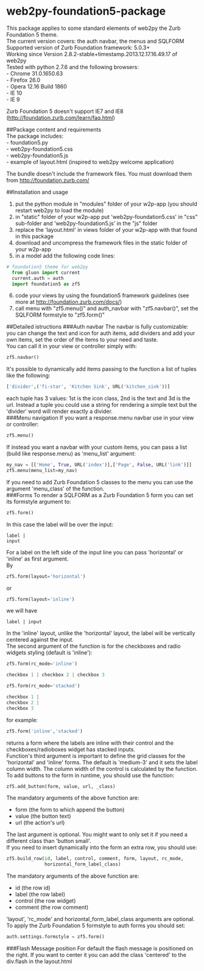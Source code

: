 web2py-foundation5-package
==========================
This package applies to some standard elements of web2py the Zurb Foundation 5
theme.  
The current version covers: the auth navbar, the menus and SQLFORM  
Supported version of Zurb Foundation framework: 5.0.3+  
Working since Version 2.8.2-stable+timestamp.2013.12.17.16.49.17 of web2py  
Tested with python 2.7.6 and the following browsers:  
    - Chrome 31.0.1650.63  
    - Firefox 26.0  
    - Opera 12.16 Build 1860  
    - IE 10  
    - IE 9  

Zurb Foundation 5 doesn't support IE7 and IE8
(http://foundation.zurb.com/learn/faq.html)

##Package content and requirements  
The package includes:  
    - foundation5.py  
    - web2py-foundation5.css  
    - web2py-foundation5.js  
    - example of layout.html (inspired to web2py welcome application)  

The bundle doesn't include the framework files. You must download them from
http://foundation.zurb.com/

##Installation and usage
1. put the python module in "modules" folder of your w2p-app (you should restart web2py to load the module)
2. in "static" folder of your w2p-app put 'web2py-foundation5.css' in "css" sub-folder and 'web2py-foundation5.js' in the "js" folder
3. replace the 'layout.html' in views folder of your w2p-app with that found in this package
4. download and uncompress the framework files in the static folder of your w2p-app  
5. in a model add the following code lines:

  ```python
  # foundation5 theme for web2py  
    from gluon import current  
    current.auth = auth  
    import foundation5 as zf5  
  ```
6. code your views by using the foundation5 framework guidelines
 (see more at http://foundation.zurb.com/docs/)
7. call menu with "zf5.menu()" and auth_navbar with "zf5.navbar()", set the SQLFORM formstyle to "zf5.form()"

##Detailed istructions
###Auth navbar
The navbar is fully customizable: you can change the text and icon for auth items, add dividers and add your own items, set the order of the items to your need and taste.  
You can call it in your view or controller simply with:  
```python
zf5.navbar()
```
It's possible to dynamically add items passing to the function a list of tuples like the following:  
```python
['divider',('fi-star', 'Kitchen Sink', URL('kitchen_sink'))]
```
each tuple has 3 values: 1st is the icon class, 2nd is the text and 3d is the url. Instead a tuple you could use a string for rendering a simple text but the 'divider' word will render exactly a divider.  
###Menu navigation
If you want a response.menu navbar use in your view or controller:
```python
zf5.menu()
```
If instead you want a navbar with your custom items, you can pass a list (build like response.menu) as 'menu_list' argument:
```python
my_nav = [['Home', True, URL('index')],['Page', False, URL('link')]]
zf5.menu(menu_list=my_nav)
```
If you need to add Zurb Foundation 5 classes to the menu you can use the argument 'menu_class' of the function.  
###Forms
To render a SQLFORM as a Zurb Foundation 5 form you can set its formstyle argument to:
```python
zf5.form()
```
In this case the label will be over the input:  

    label |  
    input

For a label on the left side of the input line you can pass 'horizontal' or 'inline' as first argument.    
By
```python
zf5.form(layout='horizontal')
```
or  
```python
zf5.form(layout='inline')
```
we will have  

    label | input

In the 'inline' layout, unlike the 'horizontal' layout, the label will be vertically centered against the input.  
The second argument of the function is for the checkboxes and radio widgets styling (default is 'inline'):
```python
zf5.form(rc_mode='inline')

checkbox 1 | checkbox 2 | checkbox 3

zf5.form(rc_mode='stacked')

checkbox 1 |
checkbox 2 |
checkbox 3
```
for example:
```python
zf5.form('inline','stacked')
```
returns a form where the labels are inline with their control and the checkboxes/radioboxes widget has stacked inputs.  
Function's third argument is important to define the grid classes for the 'horizontal' and 'inline' forms. The default is 'medium-3' and it sets the label column width. The column width of the control is calculated by the function.  
To add buttons to the form in runtime, you should use the function:   
```python
zf5.add_button(form, value, url, _class)
```
The mandatory arguments of the above function are:  
- form (the form to which append the button)
- value (the button text)
- url (the action's url)

The last argument is optional. You might want to only set it if you need a different class than 'button small'.  
If you need to insert dynamically into the form an extra row, you should use:  
```python
zf5.build_row(id, label, control, comment, form, layout, rc_mode,
              horizontal_form_label_class)
```
The mandatory arguments of the above function are:  
- id (the row id)
- label (the row label)
- control (the row widget)
- comment (the row comment)

'layout', 'rc_mode' and horizontal_form_label_class arguments are optional.  
To apply the Zurb Foundation 5 formstyle to auth forms you should set:
```python
auth.settings.formstyle = zf5.form()
```
###Flash Message position
For default the flash message is positioned on the right. If you want to center it you can add the class 'centered' to the div.flash in the layout.html  
